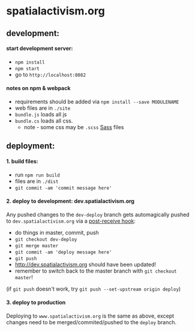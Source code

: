 # spatialactivism.org


## development:

#### start development server:

- `npm install`
- `npm start`
- go to `http://localhost:8082`

#### notes on npm & webpack

- requirements should be added via `npm install --save MODULENAME`
- web files are in `./site`
- `bundle.js` loads all js
- `bundle.cs` loads all css. 
  - note - some css may be `.scss` [Sass](http://sass-lang.com/) files

## deployment:

#### 1. build files:

- run `npm run build`
- files are in `./dist`
- `git commit -am 'commit message here'`

#### 2. deploy to development: dev.spatialactivism.org

Any pushed changes to the `dev-deploy` branch gets automagically pushed to `dev.spatialactivism.org` via a [post-receive hook](https://github.com/markomarkovic/simple-php-git-deploy):

- do things in master, commit, push
- `git checkout dev-deploy`
- `git merge master`
- `git commit -am 'deploy message here'`
- `git push`
- http://dev.spatialactivism.org should have been updated!
- remember to switch back to the master branch with `git checkout master`!

(if `git push` doesn't work, try `git push --set-upstream origin deploy`)

#### 3. deploy to production

Deploying to `www.spatialactivism.org` is the same as above, except changes need to be merged/commited/pushed to the `deploy` branch.
